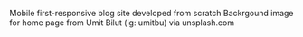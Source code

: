 Mobile first-responsive blog site developed from scratch
Backrgound image for home page from Umit Bilut (ig: umitbu) via unsplash.com
